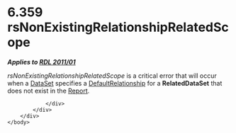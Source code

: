 <html dir="LTR" xmlns:mshelp="http://msdn.microsoft.com/mshelp" xmlns:ddue="http://ddue.schemas.microsoft.com/authoring/2003/5" xmlns:xlink="http://www.w3.org/1999/xlink" xmlns:tool="http://www.microsoft.com/tooltip">
    <head>
        <meta http-equiv="Content-Type" content="text/html; CHARSET=utf-8"></meta>
        <meta name="save" content="history"></meta>
        <title>6.359 rsNonExistingRelationshipRelatedScope</title>
        <xml>
            <mshelp:toctitle title="6.359 rsNonExistingRelationshipRelatedScope"></mshelp:toctitle>
            <mshelp:rltitle title="[MS-RDL]: rsNonExistingRelationshipRelatedScope"></mshelp:rltitle>
            <mshelp:keyword index="A" term="095be0a5-a40c-4d78-8242-7d0c39366215"></mshelp:keyword>
            <mshelp:attr name="DCSext.ContentType" value="open specification"></mshelp:attr>
            <mshelp:attr name="AssetID" value="095be0a5-a40c-4d78-8242-7d0c39366215"></mshelp:attr>
            <mshelp:attr name="TopicType" value="kbRef"></mshelp:attr>
            <mshelp:attr name="DCSext.Title" value="[MS-RDL]: rsNonExistingRelationshipRelatedScope" />
        </xml>
    </head>
    <body>
        <div id="header">
            <h1 class="heading">6.359 rsNonExistingRelationshipRelatedScope</h1>
        </div>
        <div id="mainSection">
            <div id="mainBody">
                <div id="allHistory" class="saveHistory"></div>
                <div id="sectionSection0" class="section" name="collapseableSection">
                    

<p><b><i>Applies to </i></b><a href="bf2bab1a-b608-4bcc-b718-1cc1baa9579c.html"><b><i>RDL 2011/01</i></b></a></p>

<p><i>rsNonExistingRelationshipRelatedScope</i> is a critical
error that will occur when a <a href="a14782b0-2e2f-4305-83a3-3de3fd750b6a.html">DataSet</a>
specifies a <a href="9fa528f6-2956-4f90-98c8-831aeb45aa26.html">DefaultRelationship</a>
for a <b>RelatedDataSet</b> that does not exist in the <a href="6bbaafec-020b-406c-b4e7-5e4318b616cb.html">Report</a>.</p>


                </div>
            </div>
        </div>
    </body>
</html>